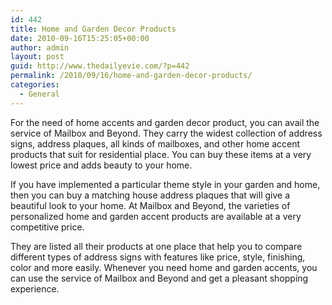```yaml
---
id: 442
title: Home and Garden Decor Products
date: 2010-09-16T15:25:05+00:00
author: admin
layout: post
guid: http://www.thedailyevie.com/?p=442
permalink: /2010/09/16/home-and-garden-decor-products/
categories:
  - General
---
```

For the need of home accents and garden decor product, you can avail the service of Mailbox and Beyond. They carry the widest collection of address signs, address plaques, all kinds of mailboxes, and other home accent products that suit for residential place. You can buy these items at a very lowest price and adds beauty to your home.

If you have implemented a particular theme style in your garden and home, then you can buy a matching house address plaques that will give a beautiful look to your home. At Mailbox and Beyond, the varieties of personalized home and garden accent products are available at a very competitive price.

They are listed all their products at one place that help you to compare different types of address signs with features like price, style, finishing, color and more easily. Whenever you need home and garden accents, you can use the service of Mailbox and Beyond and get a pleasant shopping experience.